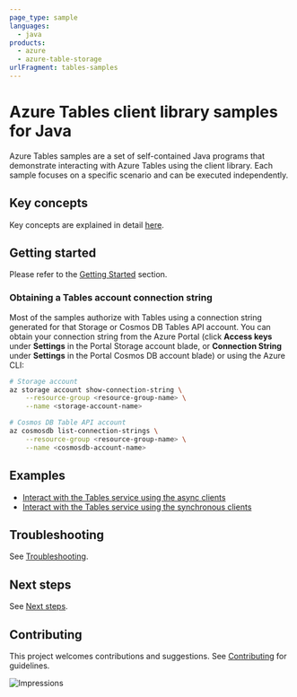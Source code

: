 ```yaml
---
page_type: sample
languages:
  - java
products:
  - azure
  - azure-table-storage
urlFragment: tables-samples
---
```


# Azure Tables client library samples for Java

Azure Tables samples are a set of self-contained Java programs that demonstrate interacting with Azure Tables
using the client library. Each sample focuses on a specific scenario and can be executed independently.

## Key concepts
Key concepts are explained in detail [here][sdk_readme_key_concepts].

## Getting started
Please refer to the [Getting Started][sdk_readme_getting_started] section.

### Obtaining a Tables account connection string

Most of the samples authorize with Tables using a connection string generated for that Storage or Cosmos DB Tables API
account. You can obtain your connection string from the Azure Portal (click **Access keys** under **Settings** in the
Portal Storage account blade, or **Connection String** under **Settings** in the Portal Cosmos DB account blade) or
using the Azure CLI:

```bash
# Storage account
az storage account show-connection-string \
    --resource-group <resource-group-name> \
    --name <storage-account-name>

# Cosmos DB Table API account
az cosmosdb list-connection-strings \
    --resource-group <resource-group-name> \
    --name <cosmosdb-account-name>
```

## Examples

- [Interact with the Tables service using the async clients][sample_async_client_code_snippets]
- [Interact with the Tables service using the synchronous clients][sample_sync_client_code_snippets]

## Troubleshooting
See [Troubleshooting][sdk_readme_troubleshooting].

## Next steps
See [Next steps][sdk_readme_next_steps].

## Contributing
This project welcomes contributions and suggestions. See [Contributing][sdk_readme_contributing] for guidelines.

<!-- Links -->
[sdk_readme_key_concepts]: https://github.com/Azure/azure-sdk-for-java/blob/master/sdk/tables/azure-data-tables/README.md#key-concepts
[sdk_readme_getting_started]: https://github.com/Azure/azure-sdk-for-java/blob/master/sdk/tables/azure-data-tables/README.md#getting-started
[sdk_readme_troubleshooting]: https://github.com/Azure/azure-sdk-for-java/blob/master/sdk/tables/azure-data-tables/README.md#troubleshooting
[sdk_readme_next_steps]: https://github.com/Azure/azure-sdk-for-java/blob/master/sdk/tables/azure-data-tables/README.md#next-steps
[sdk_readme_contributing]: https://github.com/Azure/azure-sdk-for-java/blob/master/sdk/tables/azure-data-tables/README.md#contributing
[sample_async_client_code_snippets]: https://github.com/Azure/azure-sdk-for-java/blob/master/sdk/tables/azure-data-tables/src/samples/java/TableServiceAsyncClientCodeSnippets.java
[sample_sync_client_code_snippets]: https://github.com/Azure/azure-sdk-for-java/blob/master/sdk/tables/azure-data-tables/src/samples/java/TableServiceClientCodeSnippets.java

![Impressions](https://azure-sdk-impressions.azurewebsites.net/api/impressions/azure-sdk-for-java%2Fsdk%tables%2Fazure-data-tables%2Fsrc%2Fsamples%2README.png)
